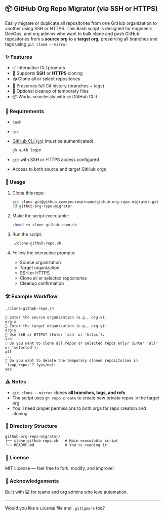 ## 📦 GitHub Org Repo Migrator (via SSH or HTTPS)

Easily migrate or duplicate all repositories from one GitHub organization to another using SSH or HTTPS.
This Bash script is designed for engineers, DevOps, and org admins who want to bulk clone and push GitHub repositories from a **source org** to a **target org**, preserving all branches and tags using `git clone --mirror`.


### ✨ Features

* ✅ Interactive CLI prompts
* 🔄 Supports **SSH** or **HTTPS** cloning
* 📥 Clone all or select repositories
* 🔐 Preserves full Git history (branches + tags)
* 🧼 Optional cleanup of temporary files
* 📦 Works seamlessly with `gh` (GitHub CLI)


### 🔧 Requirements

* `bash`
* `git`
* [GitHub CLI (`gh`)](https://cli.github.com/) (must be authenticated)

  ```bash
  gh auth login
  ```
* `git` with SSH or HTTPS access configured
* Access to both source and target GitHub orgs


### 🚀 Usage

1. Clone this repo:

   ```bash
   git clone git@github.com:yourusername/github-org-repo-migrator.git
   cd github-org-repo-migrator
   ```

2. Make the script executable:

   ```bash
   chmod +x clone-github-repo.sh
   ```

3. Run the script:

   ```bash
   ./clone-github-repo.sh
   ```

4. Follow the interactive prompts:

   * Source organization
   * Target organization
   * SSH or HTTPS
   * Clone all or selected repositories
   * Cleanup confirmation


### 🛠 Example Workflow

```bash
./clone-github-repo.sh
```

```text
🔹 Enter the source organization (e.g., org-x):
org-x
🔹 Enter the target organization (e.g., org-y):
org-y
🔹 Use SSH or HTTPS? (Enter 'ssh' or 'https'):
ssh
🔹 Do you want to clone all repos or selected repos only? (Enter 'all' or 'selected'):
all
...
🧼 Do you want to delete the temporary cloned repositories in 'temp_repos'? (yes/no):
yes
```

### ⚠️ Notes

* `git clone --mirror` clones **all branches, tags, and refs**
* The script uses `gh repo create` to create new private repos in the target org
* You'll need proper permissions to both orgs for repo creation and cloning


### 📁 Directory Structure

```
github-org-repo-migrator/
├── clone-github-repo.sh   # Main executable script
└── README.md              # You're reading it!
```


### 📄 License

MIT License — feel free to fork, modify, and improve!


### 🙌 Acknowledgements

Built with 💻 for teams and org admins who love automation.

---

Would you like a `LICENSE` file and `.gitignore` too?

